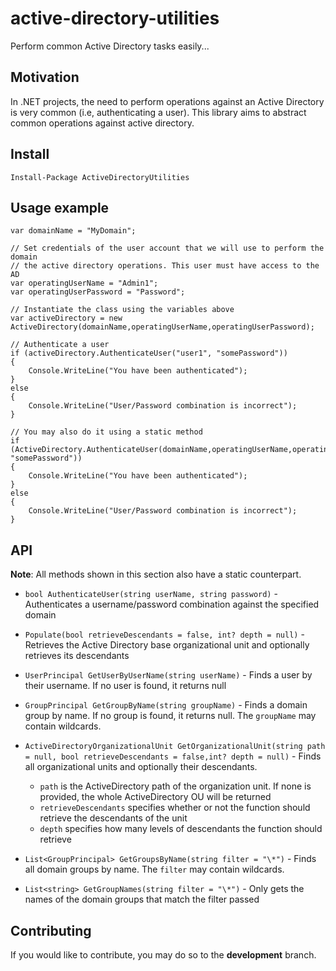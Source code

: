 # active-directory-utilities
Perform common Active Directory tasks easily...

## Motivation
In .NET projects, the need to perform operations against an Active Directory is very common (i.e, authenticating a user). This library aims to abstract common operations against active directory.

## Install

`Install-Package ActiveDirectoryUtilities`

## Usage example

    var domainName = "MyDomain";

    // Set credentials of the user account that we will use to perform the domain
    // the active directory operations. This user must have access to the AD
    var operatingUserName = "Admin1";
    var operatingUserPassword = "Password";

    // Instantiate the class using the variables above
    var activeDirectory = new ActiveDirectory(domainName,operatingUserName,operatingUserPassword);

    // Authenticate a user
    if (activeDirectory.AuthenticateUser("user1", "somePassword"))
    {
        Console.WriteLine("You have been authenticated");
    }
    else
    {
        Console.WriteLine("User/Password combination is incorrect");
    }

    // You may also do it using a static method
    if (ActiveDirectory.AuthenticateUser(domainName,operatingUserName,operatingUserPassword,"user1", "somePassword"))
    {
        Console.WriteLine("You have been authenticated");
    }
    else
    {
        Console.WriteLine("User/Password combination is incorrect");
    }

## API
**Note**: All methods shown in this section also have a static counterpart.

- `bool AuthenticateUser(string userName, string password)` - Authenticates a username/password combination against the specified domain

- `Populate(bool retrieveDescendants = false, int? depth = null)` - Retrieves the Active Directory base organizational unit and optionally retrieves its descendants

- `UserPrincipal GetUserByUserName(string userName)` - Finds a user by their username. If no user is found, it returns null

- `GroupPrincipal GetGroupByName(string groupName)` - Finds a domain group by name. If no group is found, it returns null. The `groupName` may contain wildcards.

- `ActiveDirectoryOrganizationalUnit GetOrganizationalUnit(string path = null, bool retrieveDescendants = false,int? depth = null)` - Finds all organizational units and optionally their descendants.

  * `path` is the ActiveDirectory path of the organization unit. If none is provided, the whole ActiveDirectory OU will be returned
  * `retrieveDescendants` specifies whether or not the function should retrieve the descendants of the unit
  * `depth` specifies how many levels of descendants the function should retrieve

- `List<GroupPrincipal> GetGroupsByName(string filter = "\*")` - Finds all domain groups by name. The `filter` may contain wildcards.

- `List<string> GetGroupNames(string filter = "\*")` - Only gets the names of the domain groups that match the filter passed

## Contributing

If you would like to contribute, you may do so to the **development** branch.

